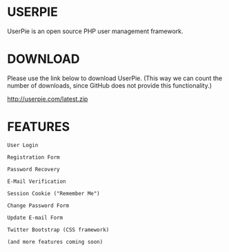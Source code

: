 USERPIE
============

UserPie is an open source PHP user management framework.

DOWNLOAD
============

Please use the link below to download UserPie. (This way we can count the number of downloads, since GitHub does not provide this functionality.)

http://userpie.com/latest.zip


FEATURES
============

    User Login

    Registration Form

    Password Recovery

    E-Mail Verification

    Session Cookie ("Remember Me")

    Change Password Form

    Update E-mail Form

    Twitter Bootstrap (CSS framework)

    (and more features coming soon)

